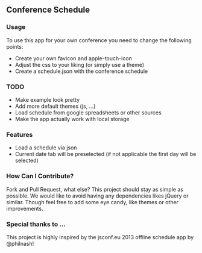 ## Conference Schedule

### Usage
To use this app for your own conference you need to change the following points:

* Create your own favicon and apple-touch-icon
* Adjust the css to your liking (or simply use a theme)
* Create a schedule.json with the conference schedule

### TODO
* Make example look pretty
* Add more default themes (js, ...)
* Load schedule from google spreadsheets or other sources
* Make the app actually work with local storage

### Features
* Load a schedule via json
* Current date tab will be preselected (if not applicable the first day will be selected)

### How Can I Contribute?
Fork and Pull Request, what else?
This project should stay as simple as possible. We would like to avoid having any dependencies likes jQuery or similar.
Though feel free to add some eye candy, like themes or other improvements.

### Special thanks to ...
This project is highly inspired by the jsconf.eu 2013 offline schedule app by @philnash!
